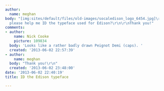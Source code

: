 ```yaml
---
author:
  name: meghan
body: "[img:sites/default/files/old-images/socaledison_logo_6454.jpg]\r\n\r\nCan anyone
  please help me ID the typeface used for Edison?\r\n\r\nThank you!"
comments:
- author:
    name: Nick Cooke
    picture: 109834
  body: 'Looks like a rather badly drawn Peignot Demi (caps). '
  created: '2013-06-02 22:57:39'
- author:
    name: meghan
  body: "Thank you!\r\n"
  created: '2013-06-02 23:48:00'
date: '2013-06-02 22:40:19'
title: ID the Edison typeface

---
```

